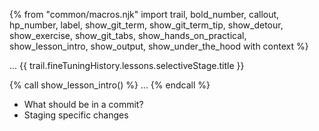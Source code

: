 {% from "common/macros.njk" import trail, bold_number, callout, hp_number, label, show_git_term, show_git_term_tip, show_detour, show_exercise, show_git_tabs, show_hands_on_practical, show_lesson_intro, show_output, show_under_the_hood with context %}

<span id="prereqs"></span>
<span id="outcomes">...</span>
<span id="title">{{ trail.fineTuningHistory.lessons.selectiveStage.title }}</span>

<div id="body">
{% call show_lesson_intro() %}
...
{% endcall %}

* What should be in a commit?
* Staging specific changes

</div>

<div id="extras">
</div>
